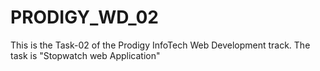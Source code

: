 # PRODIGY_WD_02
 This is the Task-02 of the Prodigy InfoTech Web Development track. The task is "Stopwatch  web Application"
